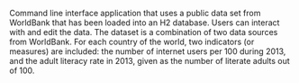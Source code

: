 Command line interface application that uses a public data set from WorldBank that has been loaded into an H2 database. Users can interact with and edit the data.  The dataset is a combination of two data sources from WorldBank.  For each country of the world, two indicators (or measures) are included: the number of internet users per 100 during 2013, and the adult literacy rate in 2013, given as the number of literate adults out of 100.